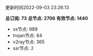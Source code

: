 更新时间2022-09-03 23:26:13

**总订阅: 73**
**总节点: 2706**
**有效节点: 1440**
- ss节点: 989
- trojan节点: 84
- v2ray节点: 365
- ssr节点: 2

